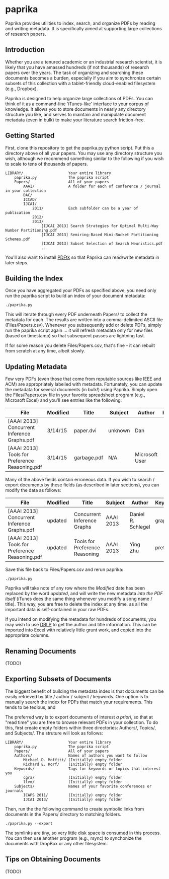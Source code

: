 paprika
=======

Paprika provides utilities to index, search, and organize PDFs by reading and writing metadata. It is specifically aimed at supporting large collections of research papers.

Introduction
------------

Whether you are a tenured academic or an industrial research scientist, it is likely that you have amassed hundreds (if not thousands) of research papers over the years. The task of organizing and searching these documents becomes a burden, especially if you aim to synchronize certain subsets of this collection with a tablet-friendly cloud-enabled filesystem (e.g., Dropbox).

Paprika is designed to help organize large collections of PDFs. You can think of it as a command-line 'iTunes-like' interface to your corpus of knowledge. It allows you to store documents in nearly any directory structure you like, and serves to maintain and manipulate document metadata (even in bulk) to make your literature search friction-free.

Getting Started
---------------

First, clone this repository to get the paprika.py python script. Put this a directory above of all your papers. You may use any directory structure you wish, although we recommend something similar to the following if you wish to scale to tens of thousands of papers.

    LIBRARY/                    Your entire library
        paprika.py              The paprika script
        Papers/                 All of your papers
            AAAI/               A folder for each of conference / journal in your collection
            DAC/
            ICCAD/
            IJCAI/
                2011/           Each subfolder can be a year of publication
                2012/
                2013/
                    [IJCAI 2013] Search Strategies for Optimal Multi-Way Number Partitioning.pdf
                    [IJCAI 2013] Semiring-Based Mini-Bucket Partitioning Schemes.pdf
                    [IJCAI 2013] Subset Selection of Search Heuristics.pdf
                    ...

You'll also want to install [PDFtk](http://www.pdflabs.com/tools/pdftk-server/) so that Paprika can read/write metadata in later steps.

Building the Index
------------------

Once you have aggregated your PDFs as specified above, you need only run the paprika script to build an index of your document metadata:

    ./paprika.py

This will iterate through every PDF underneath Papers/ to collect the metadata for each. The results are written into a comma-delimited ASCII file (Files/Papers.csv). Whenever you subsequently add or delete PDFs, simply run the paprika script again ... it will refresh metadata only for new files (based on timestamp) so that subsequent passes are lightning fast.

If for some reason you delete Files/Papers.csv, that's fine - it can rebuilt from scratch at any time, albeit slowly.

Updating Metadata
-----------------

Few very PDFs (even those that come from reputable sources like IEEE and ACM) are appropriately labelled with metadata. Fortunately, you can update the metadata for several documents (in bulk!) using Paprika.  Simply open the Files/Papers.csv file in your favorite spreadsheet program (e.g., Microsoft Excel) and you'll see entries like the following:

| File                                           | Modified | Title       | Subject | Author             | Keywords |
| ---------------------------------------------- | -------- | ----------- | ------- | ------------------ | -------- |
| [AAAI 2013] Concurrent Inference Graphs.pdf    | 3/14/15  | paper.dvi   | unknown | Dan                |          |
| [AAAI 2013] Tools for Preference Reasoning.pdf | 3/14/15  | garbage.pdf | N/A     | Microsoft User     |          |

Many of the above fields contain erroneous data. If you wish to search / export documents by these fields (as described in later sections), you can modify the data as follows:

| File                                           | Modified | Title                           | Subject   | Author             | Keywords |
| ---------------------------------------------- | -------- | ------------------------------- | --------- | ------------------ | -------- |
| [AAAI 2013] Concurrent Inference Graphs.pdf    | updated  | Concurrent Inference Graphs     | AAAI 2013 | Daniel R. Schlegel | graphs   |
| [AAAI 2013] Tools for Preference Reasoning.pdf | updated  | Tools for Preference Reasoning  | AAAI 2013 | Ying Zhu           | pref     |

Save this file back to Files/Papers.csv and rerun paprika:

    ./paprika.py

Paprika will take note of any row where the _Modified_ date has been replaced by the word *updated*, and will write the new metadata *into the PDF itself* (iTunes does the same thing whenever you modify a song name / title). This way, you are free to delete the index at any time, as all the important data is self-contained in your raw PDFs.

If you intend on modifying the metadata for hundreds of documents, you may wish to use [DBLP](http://dblp.uni-trier.de/db/) to get the author and title information. This can be imported into Excel with relatively little grunt work, and copied into the appropriate columns.

Renaming Documents
------------------

(TODO)

Exporting Subsets of Documents
------------------------------

The biggest benefit of building the metadata index is that documents can be easily retrieved by title / author / subject / keywords. One option is to manually search the index for PDFs that match your requirements. This tends to be tedious, and 

The preferred way is to export documents of interest _a_ _priori_, so that at "read time" you are free to browse relevant PDFs in your collection. To do this, first create empty folders within three directories: Authors/, Topics/, and Subjects/. The struture will look as follows:

    LIBRARY/                    Your entire library
        paprika.py              The paprika script
        Papers/                 All of your papers
        Authors/                Names of authors you want to follow
            Michael D. Moffitt/ (Initially) empty folder
            Richard E. Korf/    (Initially) empty folder
        Keywords/               Tags for keywords or topics that interest you
            cgra/               (Initially) empty folder
            llvm/               (Initially) empty folder
        Subjects/               Names of your favorite conferences or journals
            ICAPS 2011/         (Initially) empty folder
            IJCAI 2013/         (Initially) empty folder

Then, run the the following command to create symbolic links from documents in the Papers/ directory to matching folders.

    ./paprika.py --export

The symlinks are tiny, so very little disk space is consumed in this process. You can then use another program (e.g., rsync) to synchonize the documents with DropBox or any other filesystem.

Tips on Obtaining Documents
---------------------------

(TODO)


